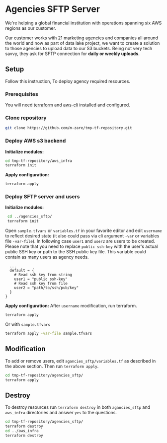 # Agencies SFTP Server

We're helping a global financial institution with operations spanning six AWS regions as our customer.

Our customer works with 21 marketing agencies and companies all around the world and now as part of data lake project, we want to create a solution to those agencies to upload data to our S3 buckets. Being not very tech savvy, they ask for SFTP connection for **daily or weekly uploads.**

## Setup

Follow this instruction, To deploy agency required resources.

### Prerequisites

You will need [terraform](https://learn.hashicorp.com/tutorials/terraform/install-cli?in=terraform/aws-get-started) and [aws-cli](https://docs.aws.amazon.com/cli/latest/userguide/cli-chap-install.html) installed and configured.

### Clone repository

```bash
git clone https://github.com/m-zare/tmp-tf-repository.git
```

### Deploy AWS s3 backend

**Initialize modules:**

```bash
cd tmp-tf-repository/aws_infra
terraform init
```

**Apply configuration:**

```bash
terraform apply
```

### Deploy SFTP server and users

**Initialize modules:**

```bash
 cd ../agencies_sftp/
 terraform init
```

Open `sample.tfvars` or `variables.tf` in your favorite editor and edit `username` to reflect desired state (it also could pass via cli argument `-var` or variables file `-var-file`).
In following case `user1` and `user2` are users to be created. Please note that you need to replace `public ssh-key` with the user's actual public SSH key or path to the SSH public key file.
This variable could contain as many users as agency needs.

```text
  ...
  default = {
    # Read ssh key from string
    user1 = "public ssh-key"
    # Read ssh key from file
    user2 = "path/to/ssh/pub/key"
  }
}
```

**Apply configuration:**
After `username` modification, run terraform.

```bash
terraform apply
```

Or with `sample.tfvars`

```bash
terraform apply -var-file sample.tfvars
```

## Modification

To add or remove users, edit `agancies_sftp/variables.tf` as described in the above section. Then run `terraform apply`.

```bash
cd tmp-tf-repository/agencies_sftp/
terraform apply 
```

## Destroy

To destroy resources run `terraform destroy` in both `agancies_sftp` and `aws_infra` directories and answer `yes` to the questions.

```bash
cd tmp-tf-repository/agencies_sftp/
terraform destroy
cd ../aws_infra
terraform destroy
```
